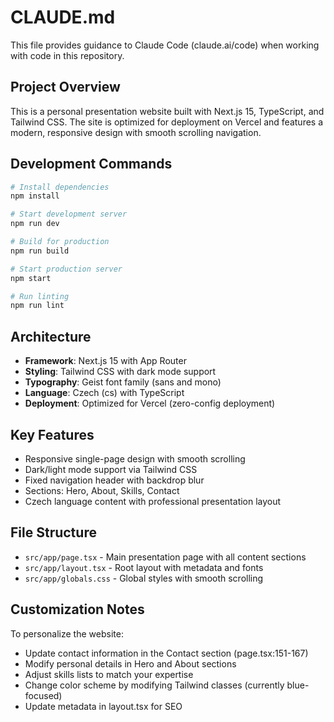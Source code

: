 # CLAUDE.md

This file provides guidance to Claude Code (claude.ai/code) when working with code in this repository.

## Project Overview

This is a personal presentation website built with Next.js 15, TypeScript, and Tailwind CSS. The site is optimized for deployment on Vercel and features a modern, responsive design with smooth scrolling navigation.

## Development Commands

```bash
# Install dependencies
npm install

# Start development server
npm run dev

# Build for production
npm run build

# Start production server
npm start

# Run linting
npm run lint
```

## Architecture

- **Framework**: Next.js 15 with App Router
- **Styling**: Tailwind CSS with dark mode support
- **Typography**: Geist font family (sans and mono)
- **Language**: Czech (cs) with TypeScript
- **Deployment**: Optimized for Vercel (zero-config deployment)

## Key Features

- Responsive single-page design with smooth scrolling
- Dark/light mode support via Tailwind CSS
- Fixed navigation header with backdrop blur
- Sections: Hero, About, Skills, Contact
- Czech language content with professional presentation layout

## File Structure

- `src/app/page.tsx` - Main presentation page with all content sections
- `src/app/layout.tsx` - Root layout with metadata and fonts
- `src/app/globals.css` - Global styles with smooth scrolling

## Customization Notes

To personalize the website:
- Update contact information in the Contact section (page.tsx:151-167)
- Modify personal details in Hero and About sections
- Adjust skills lists to match your expertise
- Change color scheme by modifying Tailwind classes (currently blue-focused)
- Update metadata in layout.tsx for SEO